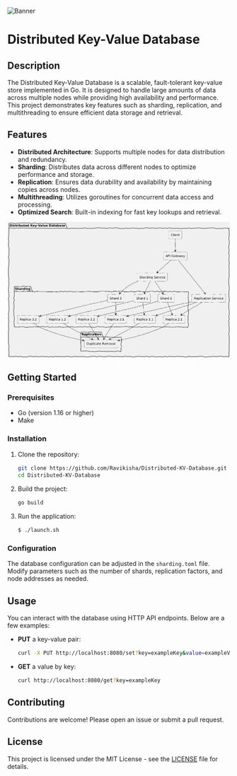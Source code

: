 ![Banner](./docs/banner.png)
# Distributed Key-Value Database

## Description

The Distributed Key-Value Database is a scalable, fault-tolerant key-value store implemented in Go. It is designed to handle large amounts of data across multiple nodes while providing high availability and performance. This project demonstrates key features such as sharding, replication, and multithreading to ensure efficient data storage and retrieval.

## Features

- **Distributed Architecture**: Supports multiple nodes for data distribution and redundancy.
- **Sharding**: Distributes data across different nodes to optimize performance and storage.
- **Replication**: Ensures data durability and availability by maintaining copies across nodes.
- **Multithreading**: Utilizes goroutines for concurrent data access and processing.
- **Optimized Search**: Built-in indexing for fast key lookups and retrieval.

![Architecture](./docs/diagram.png)

## Getting Started

### Prerequisites

- Go (version 1.16 or higher)
- Make

### Installation

1. Clone the repository:
   ```bash
   git clone https://github.com/Ravikisha/Distributed-KV-Database.git
   cd Distributed-KV-Database
   ```

2. Build the project:
   ```bash
   go build
   ```

3. Run the application:
   ```bash
   $ ./launch.sh
   ```

### Configuration

The database configuration can be adjusted in the `sharding.toml` file. Modify parameters such as the number of shards, replication factors, and node addresses as needed.

## Usage

You can interact with the database using HTTP API endpoints. Below are a few examples:

- **PUT** a key-value pair:
  ```bash
  curl -X PUT http://localhost:8080/set?key=exampleKey&value=exampleValue
  ```

- **GET** a value by key:
  ```bash
  curl http://localhost:8080/get?key=exampleKey
  ```
## Contributing

Contributions are welcome! Please open an issue or submit a pull request.

## License

This project is licensed under the MIT License - see the [LICENSE](LICENSE) file for details.